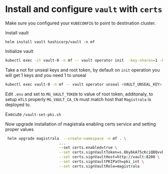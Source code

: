 # Install and configure `vault` with `certs`
Make sure you configured your `KUBECONFIG` to point to destination cluster.

Install vault

```
helm install vault hashicorp/vault -n mf
```

Initialize vault
```bash
kubectl exec -it vault-0 -n mf -- vault operator init  -key-shares=1 -key-threshold=1
```

Take a not for unseal keys and root token, by default on `init` operation you will get 1 keys and you need 1 to unseal
```bash
kubectl exec vault-0 -n mf -- vault operator unseal <VAULT_UNSEAL_KEY>
```

Edit `.env` and set to `MG_VAULT_TOKEN` to value of root token, additonaly, to setup `mTLS` properly `MG_VAULT_CA_CN` must match host that `Magistrala` is deployed to. 

Execute `/vault-set-pki.sh`

Now upgrade installation of magistrala enabling certs service and setting proper values
```bash
 helm upgrade magistrala  --create-namespace -n mf . \
                        ...
                        --set certs.enabled=true \
                        --set certs.signVaultToken=s.8by6kA75cKciQBQvvkCu21m \
                        --set certs.signVaultHost=http://vault:8200 \
                        --set certs.signVaultPKIPath=pki_int \
                        --set certs.signVaultRole=magistrala
```
